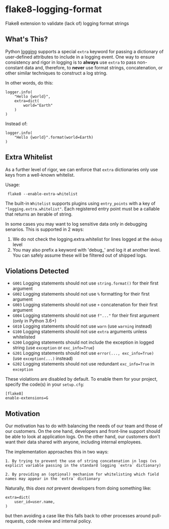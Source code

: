 # flake8-logging-format

Flake8 extension to validate (lack of) logging format strings


## What's This?

Python [logging](https://docs.python.org/3/library/logging.html#logging.Logger.debug) supports a special `extra` keyword
for passing a dictionary of user-defined attributes to include in a logging event. One way to ensure consistency and
rigor in logging is to **always** use `extra` to pass non-constant data and, therefore, to **never** use format strings,
concatenation, or other similar techniques to construct a log string.

In other words, do this:

    logger.info(
        "Hello {world}",
        extra=dict(
            world="Earth"
        )
    )

Instead of:

    logger.info(
        "Hello {world}".format(world=Earth)
    )

## Extra Whitelist

As a further level of rigor, we can enforce that `extra` dictionaries only use keys from a well-known whitelist.

Usage:

     flake8 --enable-extra-whitelist

The built-in `Whitelist` supports plugins using `entry_points` with a key of `"logging.extra.whitelist"`. Each
registered entry point must be a callable that returns an iterable of string.

In some cases you may want to log sensitive data only in debugging senarios.  This is supported in 2 ways:
1. We do not check the logging.extra.whitelist for lines logged at the `debug` level
2. You may also prefix a keyword with 'debug\_' and log it at another level.  You can safely assume these will be
   filtered out of shipped logs.

## Violations Detected

 -  `G001` Logging statements should not use `string.format()` for their first argument
 -  `G002` Logging statements should not use `%` formatting for their first argument
 -  `G003` Logging statements should not use `+` concatenation for their first argument
 -  `G004` Logging statements should not use `f"..."` for their first argument (only in Python 3.6+)
 -  `G010` Logging statements should not use `warn` (use `warning` instead)
 -  `G100` Logging statements should not use `extra` arguments unless whitelisted
 -  `G200` Logging statements should not include the exception in logged string (use `exception` or `exc_info=True`)
 -  `G201` Logging statements should not use `error(..., exc_info=True)` (use `exception(...)` instead)
 -  `G202` Logging statements should not use redundant `exc_info=True` in `exception`

These violations are disabled by default. To enable them for your project, specify the code(s) in your `setup.cfg`:

    [flake8]
    enable-extensions=G

## Motivation

Our motivation has to do with balancing the needs of our team and those of our customers.
On the one hand, developers and front-line support should be able to look at application logs. On the other hand, our customers don't want their data shared with anyone, including internal employees.

The implementation approaches this in two ways:

    1. By trying to prevent the use of string concatenation in logs (vs explicit variable passing in the standard logging `extra` dictionary)

    2. By providing an (optional) mechanism for whitelisting which field names may appear in the `extra` dictionary

Naturally, this _does not_ prevent developers from doing something like:
```
extra=dict(
    user_id=user.name,
)
```
but then avoiding a case like this falls back to other processes around pull-requests, code review and internal policy.
